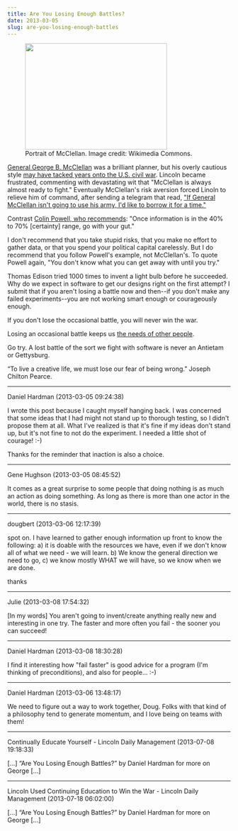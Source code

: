 ```yaml
---
title: Are You Losing Enough Battles?
date: 2013-03-05
slug: are-you-losing-enough-battles
---
```


<figure><img alt="" src="http://upload.wikimedia.org/wikipedia/commons/thumb/e/ef/George_McClellan_at_National_Portrait_Gallery_IMG_4524.JPG/320px-George_McClellan_at_National_Portrait_Gallery_IMG_4524.JPG" width="320" height="240" /><figcaption>Portrait of McClellan. Image credit: Wikimedia Commons.</figcaption></figure>

<a href="http://en.wikipedia.org/wiki/General_mcclellan" target="_blank">General George B. McClellan</a> was a brilliant planner, but his overly cautious style <a href="http://myloc.gov/Exhibitions/civil-war-in-america/april-1862-november-1862/ExhibitObjects/Lees-Lost-Orders-and-McClellans-Wasted-Opportunity.aspx" target="_blank">may have tacked years onto the U.S. civil war</a>. Lincoln became frustrated, commenting with devastating wit that "McClellan is always almost ready to fight." Eventually McClellan's risk aversion forced Linoln to relieve him of command, after sending a telegram that read, <a href="http://rileyhayes.com/blog/general-inaction-vs-general-in-action-2/" target="_blank">"If General McClellan isn't going to use his army, I'd like to borrow it for a time."</a>

Contrast <a title="Colin Powell Leadership Presentation" href="http://www.slideshare.net/guesta3e206/colin-powells-leadership-presentation" target="_blank">Colin Powell, who recommends</a>: "Once information is in the 40% to 70% [certainty] range, go with your gut."

I don't recommend that you take stupid risks, that you make no effort to gather data, or that you spend your political capital carelessly. But I do recommend that you follow Powell's example, not McClellan's. To quote Powell again, "You don't know what you can get away with until you try."

Thomas Edison tried 1000 times to invent a light bulb before he succeeded. Why do we expect in software to get our designs right on the first attempt? I submit that if you aren't losing a battle now and then--if you don't make any failed experiments--you are not working smart enough or courageously enough.

If you don't lose the occasional battle, you will never win the war.

Losing an occasional battle keeps us <a title="Humility" href="users-arent-the-only-people-in-your-software.md" target="_blank">the needs of other people</a>.

Go try. A lost battle of the sort we fight with software is never an Antietam or Gettysburg.

“To live a creative life, we must lose our fear of being wrong.” Joseph Chilton Pearce.


---

Daniel Hardman (2013-03-05 09:24:38)

I wrote this post because I caught myself hanging back. I was concerned that some ideas that I had might not stand up to thorough testing, so I didn't propose them at all. What I've realized is that it's fine if my ideas don't stand up, but it's not fine to not do the experiment. I needed a little shot of courage! :-)

Thanks for the reminder that inaction is also a choice.



---

Gene Hughson (2013-03-05 08:45:52)

It comes as a great surprise to some people that doing nothing is as much an action as doing something.  As long as there is more than one actor in the world, there is no stasis.

---

dougbert (2013-03-06 12:17:39)

spot on. I have learned to gather enough information up front to know the following:  a) it is doable with the resources we have, even if we don't know all of what we need - we will learn. b) We know the general direction we need to go, c) we know mostly WHAT we will have, so we know when we are done.

thanks

---

Julie (2013-03-08 17:54:32)

[In my words] You aren't going to invent/create anything really new and interesting in one try. The faster and more often you fail - the sooner you can succeed!

---

Daniel Hardman (2013-03-08 18:30:28)

I find it interesting how "fail faster" is good advice for a program (I'm thinking of preconditions), and also for people... :-)

---

Daniel Hardman (2013-03-06 13:48:17)

We need to figure out a way to work together, Doug. Folks with that kind of a philosophy tend to generate momentum, and I love being on teams with them!

---

Continually Educate Yourself - Lincoln Daily Management (2013-07-08 19:18:33)

[…] “Are You Losing Enough Battles?” by Daniel Hardman for more on George […]

---

Lincoln Used Continuing Education to Win the War - Lincoln Daily Management (2013-07-18 06:02:00)

[…] “Are You Losing Enough Battles?” by Daniel Hardman for more on George […]